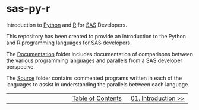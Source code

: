 # sas-py-r
Introduction to [Python](https://www.python.org/) and [R](https://www.r-project.org/) for [SAS](https://www.sas.com/) Developers.

This repository has been created to provide an introduction to the Python and R programming languages for SAS developers.

The [Documentation](/doc) folder includes documentation of comparisons between the various programming languages and parallels from a SAS developer perspecive.

The [Source](/src) folder contains commented programs written in each of the languages to assist in understanding the parallels between each language.

<table width="100%">
  <tr>
    <td width="33%" align="left">&nbsp;</td>
    <td width="34%" align="center"><a href="doc/00_TOC.md">Table of Contents</a></td>
    <td width="33%" align="right"><a href="doc/01_Introduction.md">01. Introduction &gt;&gt;</a></td>
  </tr>
</table>
